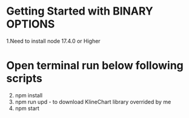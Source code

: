 # Getting Started with BINARY OPTIONS

1.Need to install node 17.4.0 or Higher

# Open terminal run below following scripts

2. npm install
3. npm run upd - to download KlineChart library overrided by me
4. npm start
